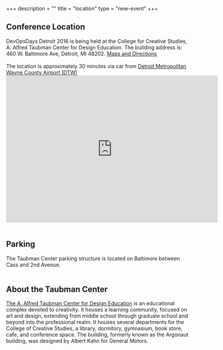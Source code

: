 +++
description = ""
title = "location"
type = "new-event"
+++
<h2>Conference Location</h2>
DevOpsDays Detroit 2016 is being held at the College for Creative Studies, A. Alfred Taubman Center for Design Education. The building address is: 460 W. Baltimore Ave, Detroit, MI 48202. <a href="http://www.collegeforcreativestudies.edu/contact-us/maps-and-directions" target="_blank">Maps and Directions</a><br/><br/>
The location is approximately 30 minutes via car from <a href="http://www.metroairport.com/" target="_blank">Detroit Metropolitan Wayne County Airport (DTW)</a><br/>
<iframe src="https://www.google.com/maps/embed?pb=!1m18!1m12!1m3!1d2947.8242107349606!2d-83.0770792845435!3d42.36758547918634!2m3!1f0!2f0!3f0!3m2!1i1024!2i768!4f13.1!3m3!1m2!1s0x8824d29c14553acb%3A0x304fef9a4ce14099!2s460+W+Baltimore+Ave%2C+Detroit%2C+MI+48202!5e0!3m2!1sen!2sus!4v1456974098513" width="575" height="400" frameborder="0" style="border:0" allowfullscreen></iframe>
<br/><br/>
<h2>Parking</h2>
The Taubman Center parking structure is located on Baltimore between Cass and 2nd Avenue.<br/><br/>
<h2>About the Taubman Center</h2>
<p>
<a href="http://www.collegeforcreativestudies.edu/support-ccs/capital-campaign-advancing-the-creative-spirit/a-alfred-taubman-center-for-design-education">The A. Alfred Taubman Center for Design Education</a> is an educational complex devoted to creativity. It houses a learning community, focused on art and design, extending from middle school through graduate school and beyond into the professional realm. It houses several departments for the College of Creative Studies, a library, dormitory, gymnasium, book store, cafe, and conference space. The building, formerly known as the Argonaut building, was designed by Albert Kahn for General Motors.
</p>